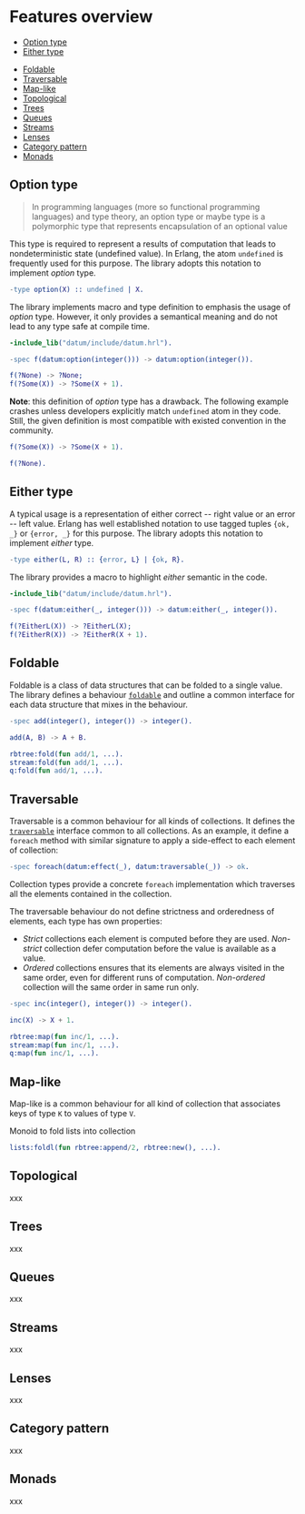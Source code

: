 # Features overview

* [Option type](#option-type)
* [Either type](#either-type)
<!-- * [Type safe cast](#type-safe-cast) -->
* [Foldable](#foldable)
* [Traversable](#traversable)
* [Map-like](#map-like)
* [Topological](#topological)
* [Trees](#trees)
* [Queues](#queues)
* [Streams](#stream)
* [Lenses](#lenses)
* [Category pattern](#category-pattern)
* [Monads](#monads)

## Option type

> In programming languages (more so functional programming languages) and type theory, an option type or maybe type is a polymorphic type that represents encapsulation of an optional value

This type is required to represent a results of computation that leads to nondeterministic state (undefined value). In Erlang, the atom `undefined` is frequently used for this purpose. The library adopts this notation to implement *option* type.

```erlang
-type option(X) :: undefined | X.
```

The library implements macro and type definition to emphasis the usage of *option* type. However, it only provides a semantical meaning and do not lead to any type safe at compile time. 

```erlang
-include_lib("datum/include/datum.hrl").

-spec f(datum:option(integer())) -> datum:option(integer()).

f(?None) -> ?None;    
f(?Some(X)) -> ?Some(X + 1).
```

**Note**: this definition of *option* type has a drawback. The following example crashes unless developers explicitly match `undefined` atom in they code. Still, the given definition is most compatible with existed convention in the community. 

```erlang
f(?Some(X)) -> ?Some(X + 1).

f(?None).
```

## Either type

A typical usage is a representation of either correct -- right value or an error -- left value. Erlang has well established notation to use tagged tuples `{ok, _}` or `{error, _}` for this purpose. The library adopts this notation to implement *either* type.

```erlang
-type either(L, R) :: {error, L} | {ok, R}.
```

The library provides a macro to highlight *either* semantic in the code.

```erlang
-include_lib("datum/include/datum.hrl").

-spec f(datum:either(_, integer())) -> datum:either(_, integer()).

f(?EitherL(X)) -> ?EitherL(X);    
f(?EitherR(X)) -> ?EitherR(X + 1).
```

<!--
## Type safe cast

TBD
-->

## Foldable

Foldable is a class of data structures that can be folded to a single value. The library defines a behaviour [`foldable`](src/foldable.erl) and outline a common interface for each data structure that mixes in the behaviour.

```erlang
-spec add(integer(), integer()) -> integer().

add(A, B) -> A + B.

rbtree:fold(fun add/1, ...).
stream:fold(fun add/1, ...).
q:fold(fun add/1, ...).
```

## Traversable

Traversable is a common behaviour for all kinds of collections. It defines the [`traversable`](src/traversable.erl) interface common to all collections. As an example, it define a `foreach` method with similar signature to apply a side-effect to each element of collection:

```erlang
-spec foreach(datum:effect(_), datum:traversable(_)) -> ok.
``` 
Collection types provide a concrete `foreach` implementation which traverses all the elements contained in the collection.    

The traversable behaviour do not define strictness and orderedness of elements, each type has own properties:

* *Strict* collections each element is computed before they are used. *Non-strict* collection defer computation before the value is available as a value.
* *Ordered* collections ensures that its elements are always visited in the same order, even for different runs of computation. *Non-ordered* collection will the same order in same run only.

```erlang
-spec inc(integer(), integer()) -> integer().

inc(X) -> X + 1.

rbtree:map(fun inc/1, ...).
stream:map(fun inc/1, ...).
q:map(fun inc/1, ...).
```

## Map-like

Map-like is a common behaviour for all kind of collection that associates keys of type `K` to values of type `V`. 

Monoid to fold lists into collection

```erlang
lists:foldl(fun rbtree:append/2, rbtree:new(), ...).
```

## Topological

xxx

## Trees

xxx

## Queues

xxx


## Streams

xxx



## Lenses

xxx



## Category pattern

xxx



## Monads

xxx

